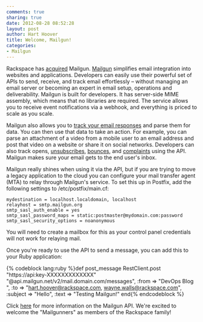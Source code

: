 ```yaml
---
comments: true
sharing: true
date: 2012-08-28 08:52:28
layout: post
author: Hart Hoover
title: Welcome, Mailgun!
categories:
- Mailgun
---
```




Rackspace has [acquired](http://www.rackspace.com/blog/we-are-acquiring-mailgun/) Mailgun. [Mailgun](http://www.mailgun.com/) simplifies email integration into websites and applications. Developers can easily use their powerful set of APIs to send, receive, and track email effortlessly – without managing an email server or becoming an expert in email setup, operations and deliverability. Mailgun is built for developers. It has server-side MIME assembly, which means that no libraries are required. The service allows you to receive event notifications via a webhook, and everything is priced to scale as you scale.
<!-- more -->
Mailgun also allows you to [track your email responses](http://blog.mailgun.net/post/22292787994/tracking-replies-in-mailgun-or-any-other-email) and parse them for data. You can then use that data to take an action. For example, you can parse an attachment of a video from a mobile user to an email address and post that video on a website or share it on social networks. Developers can also track opens, [unsubscribes](http://documentation.mailgun.net/api-unsubscribes.html), [bounces](http://documentation.mailgun.net/api-bounces.html), and [complaints](http://documentation.mailgun.net/api-complaints.html) using the API. Mailgun makes sure your email gets to the end user's inbox.

Mailgun really shines when using it via the API, but if you are trying to move a legacy application to the cloud you can configure your mail transfer agent (MTA) to relay through Mailgun's service. To set this up in Postfix, add the following settings to /etc/postfix/main.cf:

    
    mydestination = localhost.localdomain, localhost
    relayhost = smtp.mailgun.org
    smtp_sasl_auth_enable = yes
    smtp_sasl_password_maps = static:postmaster@mydomain.com:password
    smtp_sasl_security_options = noanonymous


You will need to create a mailbox for this as your control panel credentials will not work for relaying mail.

Once you're ready to use the API to send a message, you can add this to your Ruby application:

{% codeblock lang:ruby %}def post_message
  RestClient.post "https://api:key-XXXXXXXXXXXXX"\
  "@api.mailgun.net/v2/mail.domain.com/messages",
  :from => "DevOps Blog ",
  :to => "hart.hoover@rackspace.com, wayne.walls@rackspace.com",
  :subject => "Hello",
  :text => "Testing Mailgun!"
end{% endcodeblock %}

Click [here](http://documentation.mailgun.net/api-intro.html) for more information on the Mailgun API. We're excited to welcome the "Mailgunners" as members of the Rackspace family!
